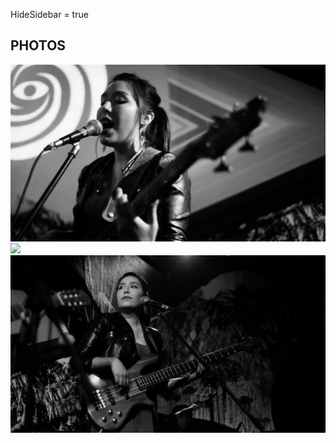 HideSidebar = true

## PHOTOS

<img src="images/Musica_4.jpg?raw=true"/>


<img src="images/Musica_6.jpg?raw=true"/>


<img src="images/Musica_5.jpg?raw=true"/>

